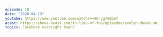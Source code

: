 ```yaml
---
episode: 18
date: "2020-04-13"
youtube: https://www.youtube.com/watch?v=9D-yg7eBbSY
acast: https://shows.acast.com/in-lieu-of-fun/episodes/evelyn-douek-on-the-facebook-oversight-board-april-13-2020
topics: Facebook oversight board
---
```

